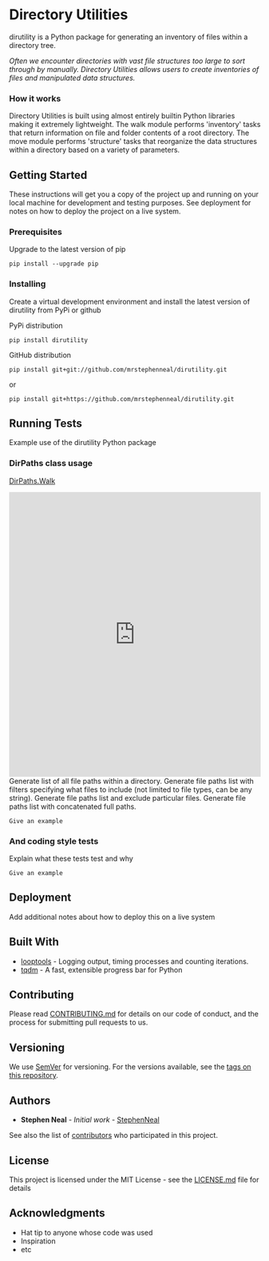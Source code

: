 # Directory Utilities

dirutility is a Python package for generating an inventory of files within a directory tree.

_Often we encounter directories with vast file structures too large to sort through by manually.  Directory Utilities
allows users to create inventories of files and manipulated data structures._


### How it works

Directory Utilities is built using almost entirely builtin Python libraries making it extremely lightweight. The walk
module performs 'inventory' tasks that return information on file and folder contents of a root directory.  The move
module performs 'structure' tasks that reorganize the data structures within a directory based on a variety of
parameters.

## Getting Started

These instructions will get you a copy of the project up and running on your local machine for development and testing purposes. See deployment for notes on how to deploy the project on a live system.

### Prerequisites

Upgrade to the latest version of pip

```
pip install --upgrade pip
```

### Installing

Create a virtual development environment and install the latest version of dirutility from PyPi or github

PyPi distribution

```
pip install dirutility
```

GitHub distribution

```
pip install git+git://github.com/mrstephenneal/dirutility.git
```
or
```
pip install git+https://github.com/mrstephenneal/dirutility.git
```

## Running Tests

Example use of the dirutility Python package

### DirPaths class usage

[DirPaths.Walk](https://i.imgur.com/NfmBYp6.gifv)
<iframe class="imgur-embed" width="100%" height="570" frameborder="0" src="https://i.imgur.com/NfmBYp6.gifv#embed"></iframe>
Generate list of all file paths within a directory.
Generate file paths list with filters specifying what files to include (not limited to file types, can be any string).
Generate file paths list and exclude particular files.
Generate file paths list with concatenated full paths.

```
Give an example
```

### And coding style tests

Explain what these tests test and why

```
Give an example
```

## Deployment

Add additional notes about how to deploy this on a live system

## Built With

* [looptools](https://github.com/mrstephenneal/looptools) - Logging output, timing processes and counting iterations.
* [tqdm](https://github.com/tqdm/tqdm) - A fast, extensible progress bar for Python

## Contributing

Please read [CONTRIBUTING.md](https://gist.github.com/PurpleBooth/b24679402957c63ec426) for details on our code of conduct, and the process for submitting pull requests to us.

## Versioning

We use [SemVer](http://semver.org/) for versioning. For the versions available, see the [tags on this repository](https://github.com/your/project/tags). 

## Authors

* **Stephen Neal** - *Initial work* - [StephenNeal](https://github.com/mrstephenneal)

See also the list of [contributors](https://github.com/dirutility/contributors) who participated in this project.

## License

This project is licensed under the MIT License - see the [LICENSE.md](LICENSE.md) file for details

## Acknowledgments

* Hat tip to anyone whose code was used
* Inspiration
* etc
